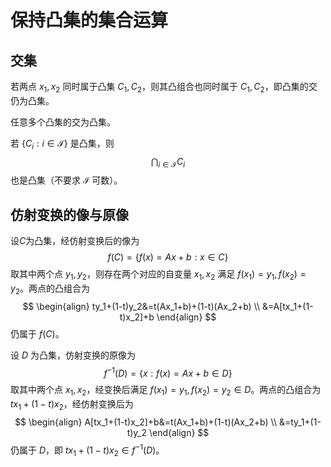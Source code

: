 # 保持凸集的集合运算

## 交集

若两点 $x_1,x_2$ 同时属于凸集 $C_1,C_2$，则其凸组合也同时属于 $C_1,C_2$，即凸集的交仍为凸集。

任意多个凸集的交为凸集。

若 $\{ C_i: i \in \mathcal{I} \}$ 是凸集，则
$$ \bigcap_{i \in \mathcal{I}} C_i $$
也是凸集（不要求 $\mathcal{I}$ 可数）。

## 仿射变换的像与原像

设$C$为凸集，经仿射变换后的像为
$$ f(C)=\{ f(x)=Ax+b : x \in C \} $$
取其中两个点 $y_1,y_2$，则存在两个对应的自变量 $x_1,x_2$ 满足 $f(x_1)=y_1,f(x_2)=y_2$。两点的凸组合为 
$$
\begin{align}
ty_1+(1-t)y_2&=t(Ax_1+b)+(1-t)(Ax_2+b) \\
&=A[tx_1+(1-t)x_2]+b
\end{align}
$$
仍属于 $f(C)$。

设 $D$ 为凸集，仿射变换的原像为
$$ f^{-1}(D)=\{ x :f(x)=Ax+b \in D \} $$
取其中两个点 $x_1,x_2$，经变换后满足 $f(x_1)=y_1,f(x_2)=y_2 \in D$。两点的凸组合为 $tx_1+(1-t)x_2$，经仿射变换后为
$$
\begin{align}
A[tx_1+(1-t)x_2]+b&=t(Ax_1+b)+(1-t)(Ax_2+b) \\
&=ty_1+(1-t)y_2
\end{align}
$$
仍属于 $D$，即 $tx_1+(1-t)x_2 \in f^{-1}(D)$。

